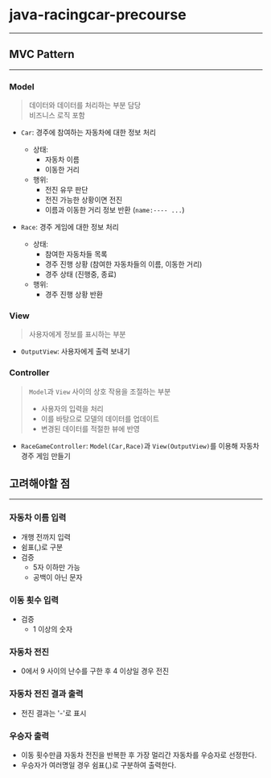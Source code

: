 # java-racingcar-precourse
___


## MVC Pattern
___

### Model

> 데이터와 데이터를 처리하는 부분 담당 <br>
> 비즈니스 로직 포함

- `Car`: 경주에 참여하는 자동차에 대한 정보 처리
  - 상태:
    - 자동차 이름
    - 이동한 거리
  - 행위:
    - 전진 유무 판단
    - 전진 가능한 상황이면 전진
    - 이름과 이동한 거리 정보 반환 (`name:---- ...`)


- `Race`: 경주 게임에 대한 정보 처리
  - 상태:
    - 참여한 자동차들 목록
    - 경주 진행 상황 (참여한 자동차들의 이름, 이동한 거리)
    - 경주 상태 (진행중, 종료)
  - 행위:
    - 경주 진행 상황 반환

### View

> 사용자에게 정보를 표시하는 부분 <br>

- `OutputView`: 사용자에게 출력 보내기

### Controller

> `Model`과 `View` 사이의 상호 작용을 조절하는 부분 <br>
> - 사용자의 입력을 처리
> - 이를 바탕으로 모델의 데이터를 업데이트
> - 변경된 데이터를 적절한 뷰에 반영

- `RaceGameController`: `Model(Car,Race)`과 `View(OutputView)`를 이용해 자동차 경주 게임 만들기


## 고려해야할 점
___
### 자동차 이름 입력
- 개행 전까지 입력
- 쉼표(,)로 구분
- 검증
  - 5자 이하만 가능
  - 공백이 아닌 문자

### 이동 횟수 입력
- 검증
  - 1 이상의 숫자

### 자동차 전진
- 0에서 9 사이의 난수를 구한 후 4 이상일 경우 전진

### 자동차 전진 결과 출력
- 전진 결과는 '-'로 표시

### 우승자 출력
- 이동 횟수만큼 자동차 전진을 반복한 후 가장 멀리간 자동차를 우승자로 선정한다.
- 우승자가 여러명일 경우 쉼표(,)로 구분하여 출력한다.

